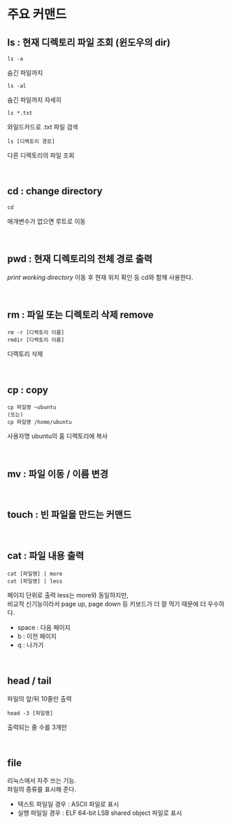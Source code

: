 # 주요 커맨드
## ls : 현재 디렉토리 파일 조회 (윈도우의 dir)
```
ls -a
```
숨긴 파일까지
```
ls -al
```
숨긴 파일까지 자세히
```
ls *.txt
```
와일드카드로 .txt 파일 검색
```
ls [디렉토리 경로]
```
다른 디렉토리의 파일 조회


&nbsp;  

## cd : change directory
```
cd
```
매개변수가 없으면 루트로 이동

&nbsp;  

## pwd : 현재 디렉토리의 전체 경로 출력
*print working directory*
이동 후 현재 위치 확인 등 cd와 함께 사용한다.

&nbsp;  

## rm : 파일 또는 디렉토리 삭제 remove
```
rm -r [디렉토리 이름]
rmdir [디렉토리 이름]
```
디렉토리 삭제

&nbsp;  

## cp : copy
```
cp 파일명 ~ubuntu
(또는)
cp 파일명 /home/ubuntu
```
사용자명 ubuntu의 홈 디렉토리에 복사


&nbsp;  


## mv : 파일 이동 / 이름 변경

&nbsp;  

## touch : 빈 파일을 만드는 커맨드

&nbsp;  

## cat : 파일 내용 출력

```
cat [파일명] | more
cat [파일명] | less
```
페이지 단위로 출력
less는 more와 동일하지만,  
비교적 신기능이라서 page up, page down 등 키보드가 더 잘 먹기 때문에 더 우수하다.

- space : 다음 페이지
- b : 이전 페이지
- q : 나가기

&nbsp;  

## head / tail
파일의 앞/뒤 10줄만 출력

```
head -3 [파일명]
```
출력되는 줄 수를 3개만


&nbsp;  
## file
리눅스에서 자주 쓰는 기능.  
파일의 종류를 표시해 준다.
- 텍스트 파일일 경우 : ASCII 파일로 표시
- 실행 파일일 경우 : ELF 64-bit LSB shared object 파일로 표시

&nbsp;  


&nbsp;  
